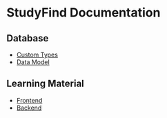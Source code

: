 # StudyFind Documentation

## Database

* [Custom Types](database/CUSTOM-TYPES.md)
* [Data Model](database/DATA-MODEL.md)

## Learning Material

* [Frontend](learning/FRONTEND.md)
* [Backend](learning/BACKEND.md)
